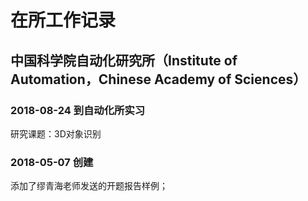 # 在所工作记录

## 中国科学院自动化研究所（Institute of Automation，Chinese Academy of Sciences）



### 2018-08-24 到自动化所实习
研究课题：3D对象识别

### 2018-05-07 创建
添加了缪青海老师发送的开题报告样例；
